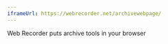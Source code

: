 ```yaml
---
iframeUrl: https://webrecorder.net/archivewebpage/
---
```


<span class="hi">
Web Recorder puts archive tools in your browser
</span>
